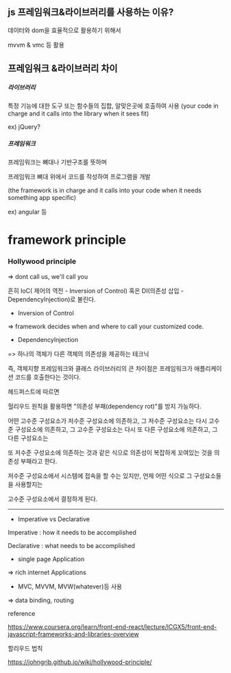 ## js 프레임워크&라이브러리를 사용하는 이유?

데이터와 dom을 효율적으로 활용하기 위해서

mvvm & vmc 등 활용

## 프레임워크 &라이브러리 차이

##### 라이브러리 

특정 기능에 대한 도구 또는 함수들의 집합, 알맞은곳에 호출하여 사용 (your code in charge and it calls into the
library when it sees fit)

ex) jQuery?

##### 프레임워크

프레임워크는 뼈대나 기반구조를 뜻하며 

프레임워크 뼈대 위에서 코드를 작성하여 프로그램을 개발

(the framework is in charge and it calls into your code when it needs something app specific)

ex) angular 등

# framework principle

### Hollywood principle

=> dont call us, we'll call you

흔히  IoC( 제어의 역전 - Inversion of Control) 혹은 DI(의존성 삽입 - DependencyInjection)로 불린다.

* Inversion of Control

=> framework decides when and where to call your customized code.

* DependencyInjection

=> 하나의 객체가 다른 객체의 의존성을 제공하는 테크닉


즉, 객체지향 프레임워크와 클래스 라이브러리의 큰 차이점은 프레임워크가 애플리케이션 코드를 호출한다는 것이다.

헤드퍼스트에 따르면 

헐리우드 원칙을 활용하면 "의존성 부패(dependency rot)"를 방지 가능하다.

어떤 고수준 구성요소가 저수준 구성요소에 의존하고, 그 저수준 구성요소는 다시 고수준 구성요소에 의존하고, 그 고수준 구성요소는 다시 또 다른 구성요소에 의존하고, 그 다른 구성요소는 

또 저수준 구성요소에 의존하는 것과 같은 식으로 의존성이 복잡하게 꼬여있는 것을 의존성 부패라고 한다.

저수준 구성요소에서 시스템에 접속을 할 수는 있지만, 언제 어떤 식으로 그 구성요소들을 사용할지는 

고수준 구성요소에서 결정하게 된다.

<hr>

* Imperative vs Declarative

Imperative : how it needs to be accomplished

Declarative : what needs to be accomplished

* single page Application

=> rich internet Applications

* MVC, MVVM, MVW(whatever)등 사용 

=> data binding, routing


reference 

https://www.coursera.org/learn/front-end-react/lecture/lCGX5/front-end-javascript-frameworks-and-libraries-overview

할리우드 법칙

https://johngrib.github.io/wiki/hollywood-principle/

